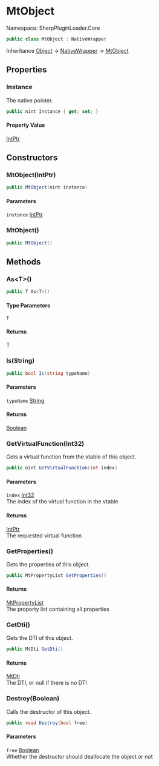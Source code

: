 # MtObject

Namespace: SharpPluginLoader.Core

```csharp
public class MtObject : NativeWrapper
```

Inheritance [Object](https://docs.microsoft.com/en-us/dotnet/api/System.Object) → [NativeWrapper](./SharpPluginLoader.Core.NativeWrapper.md) → [MtObject](./SharpPluginLoader.Core.MtObject.md)

## Properties

### **Instance**

The native pointer.

```csharp
public nint Instance { get; set; }
```

#### Property Value

[IntPtr](https://docs.microsoft.com/en-us/dotnet/api/System.IntPtr)<br>

## Constructors

### **MtObject(IntPtr)**

```csharp
public MtObject(nint instance)
```

#### Parameters

`instance` [IntPtr](https://docs.microsoft.com/en-us/dotnet/api/System.IntPtr)<br>

### **MtObject()**

```csharp
public MtObject()
```

## Methods

### **As&lt;T&gt;()**

```csharp
public T As<T>()
```

#### Type Parameters

`T`<br>

#### Returns

T<br>

### **Is(String)**

```csharp
public bool Is(string typeName)
```

#### Parameters

`typeName` [String](https://docs.microsoft.com/en-us/dotnet/api/System.String)<br>

#### Returns

[Boolean](https://docs.microsoft.com/en-us/dotnet/api/System.Boolean)<br>

### **GetVirtualFunction(Int32)**

Gets a virtual function from the vtable of this object.

```csharp
public nint GetVirtualFunction(int index)
```

#### Parameters

`index` [Int32](https://docs.microsoft.com/en-us/dotnet/api/System.Int32)<br>
The index of the virtual function in the vtable

#### Returns

[IntPtr](https://docs.microsoft.com/en-us/dotnet/api/System.IntPtr)<br>
The requested virtual function

### **GetProperties()**

Gets the properties of this object.

```csharp
public MtPropertyList GetProperties()
```

#### Returns

[MtPropertyList](./SharpPluginLoader.Core.MtPropertyList.md)<br>
The property list containing all properties

### **GetDti()**

Gets the DTI of this object.

```csharp
public MtDti GetDti()
```

#### Returns

[MtDti](./SharpPluginLoader.Core.MtDti.md)<br>
The DTI, or null if there is no DTI

### **Destroy(Boolean)**

Calls the destructor of this object.

```csharp
public void Destroy(bool free)
```

#### Parameters

`free` [Boolean](https://docs.microsoft.com/en-us/dotnet/api/System.Boolean)<br>
Whether the destructor should deallocate the object or not
